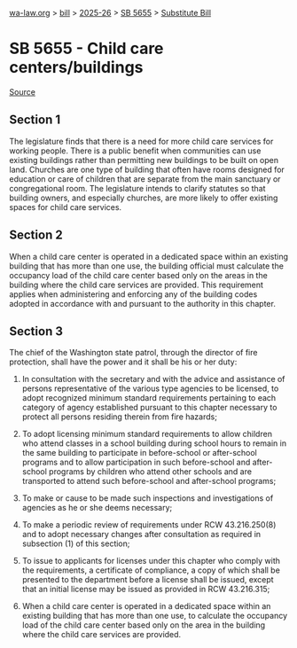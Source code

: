 [wa-law.org](/) > [bill](/bill/) > [2025-26](/bill/2025-26/) > [SB 5655](/bill/2025-26/sb/5655/) > [Substitute Bill](/bill/2025-26/sb/5655/S/)

# SB 5655 - Child care centers/buildings

[Source](http://lawfilesext.leg.wa.gov/biennium/2025-26/Pdf/Bills/Senate%20Bills/5655-S.pdf)

## Section 1
The legislature finds that there is a need for more child care services for working people. There is a public benefit when communities can use existing buildings rather than permitting new buildings to be built on open land. Churches are one type of building that often have rooms designed for education or care of children that are separate from the main sanctuary or congregational room. The legislature intends to clarify statutes so that building owners, and especially churches, are more likely to offer existing spaces for child care services.

## Section 2
When a child care center is operated in a dedicated space within an existing building that has more than one use, the building official must calculate the occupancy load of the child care center based only on the areas in the building where the child care services are provided. This requirement applies when administering and enforcing any of the building codes adopted in accordance with and pursuant to the authority in this chapter.

## Section 3
The chief of the Washington state patrol, through the director of fire protection, shall have the power and it shall be his or her duty:

1. In consultation with the secretary and with the advice and assistance of persons representative of the various type agencies to be licensed, to adopt recognized minimum standard requirements pertaining to each category of agency established pursuant to this chapter necessary to protect all persons residing therein from fire hazards;

2. To adopt licensing minimum standard requirements to allow children who attend classes in a school building during school hours to remain in the same building to participate in before-school or after-school programs and to allow participation in such before-school and after-school programs by children who attend other schools and are transported to attend such before-school and after-school programs;

3. To make or cause to be made such inspections and investigations of agencies as he or she deems necessary;

4. To make a periodic review of requirements under RCW 43.216.250(8) and to adopt necessary changes after consultation as required in subsection (1) of this section;

5. To issue to applicants for licenses under this chapter who comply with the requirements, a certificate of compliance, a copy of which shall be presented to the department before a license shall be issued, except that an initial license may be issued as provided in RCW 43.216.315;

6. When a child care center is operated in a dedicated space within an existing building that has more than one use, to calculate the occupancy load of the child care center based only on the area in the building where the child care services are provided.
